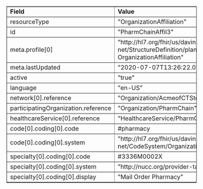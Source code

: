 <table border="1"><tr><td><b>Field</b></td><td><b>Value</b></td></tr>
<tr><td>resourceType</td><td>
"OrganizationAffiliation"
</td></tr>
<tr><td>id</td><td>
"PharmChainAffil3"
</td></tr>
<tr><td>meta.profile[0]</td><td>"http://hl7.org/fhir/us/davinci-pdex-plan-net/StructureDefinition/plannet-OrganizationAffiliation"</td></tr>
<tr><td>meta.lastUpdated</td><td>
"2020-07-07T13:26:22.0314215+00:00"
</td></tr>
<tr><td>active</td><td>
"true"
</td></tr>
<tr><td>language</td><td>
"en-US"
</td></tr>
<tr><td>network[0].reference</td><td>
"Organization/AcmeofCTStdNet"
</td></tr>
<tr><td>participatingOrganization.reference</td><td>
"Organization/PharmChain"
</td></tr>
<tr><td>healthcareService[0].reference</td><td>
"HealthcareService/PharmChainMailService"
</td></tr>
<tr><td>code[0].coding[0].code</td><td>
#pharmacy
</td></tr>
<tr><td>code[0].coding[0].system</td><td>
"http://hl7.org/fhir/us/davinci-pdex-plan-net/CodeSystem/OrganizationAffiliationRoleCS"
</td></tr>
<tr><td>specialty[0].coding[0].code</td><td>
#3336M0002X
</td></tr>
<tr><td>specialty[0].coding[0].system</td><td>
"http://nucc.org/provider-taxonomy"
</td></tr>
<tr><td>specialty[0].coding[0].display</td><td>
"Mail Order Pharmacy"
</td></tr>
</table>
